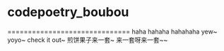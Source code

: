 # codepoetry_boubou

==============================
haha
hahaha
hahahaha
yew~
yoyo~
check it out~
煎饼果子来一套~
来一套呀来一套~~
